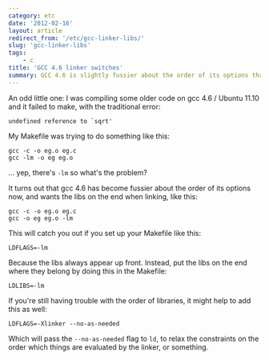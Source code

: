 ```yaml
---
category: etc
date: '2012-02-16'
layout: article
redirect_from: '/etc/gcc-linker-libs/'
slug: 'gcc-linker-libs'
tags:
    - c
title: 'GCC 4.6 linker switches'
summary: GCC 4.6 is slightly fussier about the order of its options than predecessors ...
---
```


An odd little one: I was compiling some older code on gcc 4.6 / Ubuntu
11.10 and it failed to make, with the traditional error:

    undefined reference to `sqrt'

My Makefile was trying to do something like this:

    gcc -c -o eg.o eg.c
    gcc -lm -o eg eg.o

... yep, there's `-lm` so what's the problem?

It turns out that gcc 4.6 has become fussier about the order of its
options now, and wants the libs on the end when linking, like this:

    gcc -c -o eg.o eg.c
    gcc -o eg eg.o -lm

This will catch you out if you set up your Makefile like this:

    LDFLAGS=-lm

Because the libs always appear up front. Instead, put the libs on the
end where they belong by doing this in the Makefile:

    LDLIBS=-lm

If you're still having trouble with the order of libraries, it might
help to add this as well:

    LDFLAGS=-Xlinker --no-as-needed

Which will pass the `--no-as-needed` flag to `ld`, to relax the
constraints on the order which things are evaluated by the linker, or
something.
